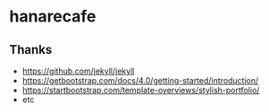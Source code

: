 # hanarecafe

## Thanks
- https://github.com/jekyll/jekyll
- https://getbootstrap.com/docs/4.0/getting-started/introduction/
- https://startbootstrap.com/template-overviews/stylish-portfolio/
- etc
